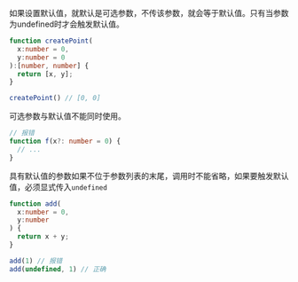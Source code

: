 如果设置默认值，就默认是可选参数，不传该参数，就会等于默认值。只有当参数为undefined时才会触发默认值。

```typescript
function createPoint(
  x:number = 0,
  y:number = 0
):[number, number] {
  return [x, y];
}

createPoint() // [0, 0]
```

可选参数与默认值不能同时使用。

```typescript
// 报错
function f(x?: number = 0) {
  // ...
}
```

具有默认值的参数如果不位于参数列表的末尾，调用时不能省略，如果要触发默认值，必须显式传入`undefined`

```typescript
function add(
  x:number = 0,
  y:number
) {
  return x + y;
}

add(1) // 报错
add(undefined, 1) // 正确
```

